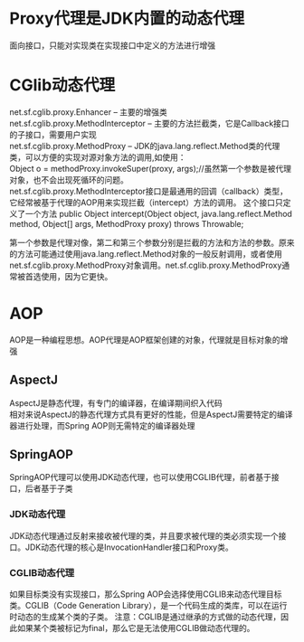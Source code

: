 # Proxy代理是JDK内置的动态代理
面向接口，只能对实现类在实现接口中定义的方法进行增强

# CGlib动态代理
net.sf.cglib.proxy.Enhancer – 主要的增强类  
net.sf.cglib.proxy.MethodInterceptor – 主要的方法拦截类，它是Callback接口的子接口，需要用户实现  
net.sf.cglib.proxy.MethodProxy – JDK的java.lang.reflect.Method类的代理类，可以方便的实现对源对象方法的调用,如使用：  
Object o = methodProxy.invokeSuper(proxy, args);//虽然第一个参数是被代理对象，也不会出现死循环的问题。  
net.sf.cglib.proxy.MethodInterceptor接口是最通用的回调（callback）类型，它经常被基于代理的AOP用来实现拦截（intercept）方法的调用。
这个接口只定义了一个方法
public Object intercept(Object object, java.lang.reflect.Method method, Object[] args, MethodProxy proxy) throws Throwable;

第一个参数是代理对像，第二和第三个参数分别是拦截的方法和方法的参数。原来的方法可能通过使用java.lang.reflect.Method对象的一般反射调用，或者使用 net.sf.cglib.proxy.MethodProxy对象调用。net.sf.cglib.proxy.MethodProxy通常被首选使用，因为它更快。

# AOP
AOP是一种编程思想。AOP代理是AOP框架创建的对象，代理就是目标对象的增强

## AspectJ
AspectJ是静态代理，有专门的编译器，在编译期间织入代码  
相对来说AspectJ的静态代理方式具有更好的性能，但是AspectJ需要特定的编译器进行处理，而Spring AOP则无需特定的编译器处理

## SpringAOP
SpringAOP代理可以使用JDK动态代理，也可以使用CGLIB代理，前者基于接口，后者基于子类

### JDK动态代理
JDK动态代理通过反射来接收被代理的类，并且要求被代理的类必须实现一个接口。JDK动态代理的核心是InvocationHandler接口和Proxy类。

### CGLIB动态代理
如果目标类没有实现接口，那么Spring AOP会选择使用CGLIB来动态代理目标类。CGLIB（Code Generation Library），是一个代码生成的类库，可以在运行时动态的生成某个类的子类。
注意：CGLIB是通过继承的方式做的动态代理，因此如果某个类被标记为final，那么它是无法使用CGLIB做动态代理的。
